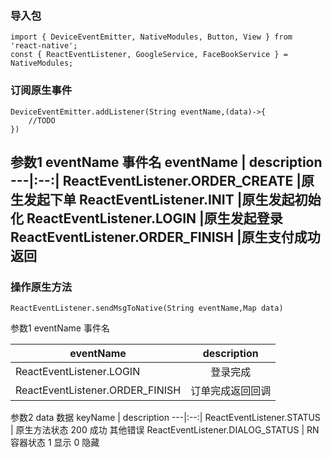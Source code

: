 

### 导入包 
```
import { DeviceEventEmitter, NativeModules, Button, View } from 'react-native';
const { ReactEventListener, GoogleService, FaceBookService } = NativeModules;
```

### 订阅原生事件
```
DeviceEventEmitter.addListener(String eventName,(data)->{
    //TODO
})
```
参数1  eventName  事件名
eventName | description 
---|:--:|
ReactEventListener.ORDER_CREATE |原生发起下单
ReactEventListener.INIT |原生发起初始化
ReactEventListener.LOGIN |原生发起登录
ReactEventListener.ORDER_FINISH |原生支付成功返回
---
### 操作原生方法
```
ReactEventListener.sendMsgToNative(String eventName,Map data)
```

参数1  eventName  事件名

eventName | description 
---|:--:|
ReactEventListener.LOGIN |登录完成
ReactEventListener.ORDER_FINISH |订单完成返回回调

参数2 data  数据
keyName | description 
---|:--:|
ReactEventListener.STATUS | 原生方法状态  200 成功  其他错误
ReactEventListener.DIALOG_STATUS | RN容器状态  1 显示 0 隐藏


